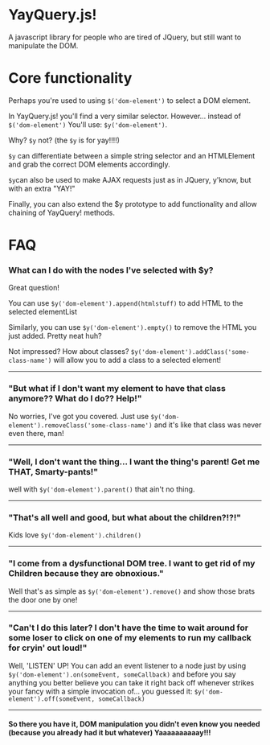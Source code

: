 # YayQuery.js!

A javascript library for people who are tired of JQuery, but still want to manipulate the DOM.

# Core functionality

Perhaps you're used to using `$('dom-element')` to select a DOM element.

In YayQuery.js! you'll find a very similar selector.
However... instead of `$('dom-element')`
You'll use: `$y('dom-element')`.

Why?
`$y` not? (the `$y` is for yay!!!!)

`$y` can differentiate between a simple string selector and an HTMLElement and grab
the correct DOM elements accordingly.

`$y`can also be used to make AJAX requests just as in JQuery, y'know, but with an extra "YAY!"

Finally, you can also extend the $y prototype to add functionality and allow chaining of YayQuery! methods.

# FAQ

### What can I do with the nodes I've selected with $y?

Great question!

You can use `$y('dom-element').append(htmlstuff)` to add HTML to the selected elementList

Similarly, you can use `$y('dom-element').empty()` to remove the HTML you just added. Pretty neat huh?

Not impressed? How about classes? `$y('dom-element').addClass('some-class-name')` will allow you to
add a class to a selected element!

---

### "But what if I don't want my element to have that class anymore?? What do I do?? Help!"

No worries, I've got you covered. Just use `$y('dom-element').removeClass('some-class-name')`
and it's like that class was never even there, man!

---
### "Well, I don't want the thing... I want the thing's parent! Get me THAT, Smarty-pants!"

well with `$y('dom-element').parent()` that ain't no thing.

---
### "That's all well and good, but what about the children?!?!"

Kids love `$y('dom-element').children()`

---

### "I come from a dysfunctional DOM tree. I want to get rid of my Children because they are obnoxious."

Well that's as simple as `$y('dom-element').remove()` and show those brats the door one by one!

---

### "Can't I do this later? I don't have the time to wait around for some loser to click on one of my elements to run my callback for cryin' out loud!"

Well, 'LISTEN' UP! You can add an event listener to a node just by using `$y('dom-element').on(someEvent, someCallback)` and before you say anything you better believe you can take it right back off whenever strikes your fancy with a simple invocation of... you guessed it: `$y('dom-element').off(someEvent, someCallback)`

---

#### So there you have it, DOM manipulation you didn't even know you needed (because you already had it but whatever) Yaaaaaaaaaay!!!
